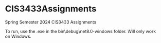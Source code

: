 # CIS3433Assignments
Spring Semester 2024 CIS3433 Assignments

To run, use the .exe in the bin\debug\net8.0-windows folder. Will only work on Windows.
